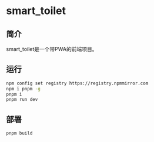 # smart_toilet

## 简介

smart_toilet是一个带PWA的前端项目。

## 运行

```bash
npm config set registry https://registry.npmmirror.com
npm i pnpm -g
pnpm i 
pnpm run dev
```

## 部署

```bash
pnpm build
```
